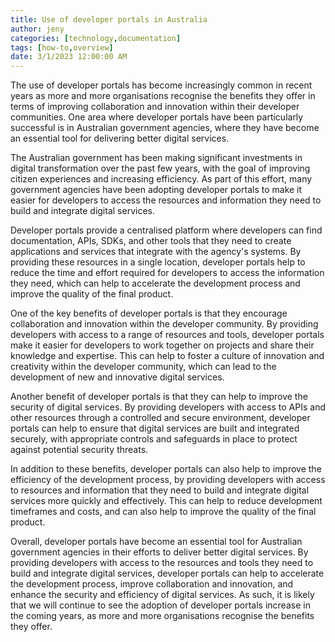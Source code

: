 ```yaml
---
title: Use of developer portals in Australia
author: jeny
categories: [technology,documentation]
tags: [how-to,overview]
date: 3/1/2023 12:00:00 AM
---
```



<p>The use of developer portals has become increasingly common in recent years as more and more organisations recognise the benefits they offer in terms of improving collaboration and innovation within their developer communities. One area where developer portals have been particularly successful is in Australian government agencies, where they have become an essential tool for delivering better digital services.</p><p>The Australian government has been making significant investments in digital transformation over the past few years, with the goal of improving citizen experiences and increasing efficiency. As part of this effort, many government agencies have been adopting developer portals to make it easier for developers to access the resources and information they need to build and integrate digital services.</p><p>Developer portals provide a centralised platform where developers can find documentation, APIs, SDKs, and other tools that they need to create applications and services that integrate with the agency's systems. By providing these resources in a single location, developer portals help to reduce the time and effort required for developers to access the information they need, which can help to accelerate the development process and improve the quality of the final product.</p><p>One of the key benefits of developer portals is that they encourage collaboration and innovation within the developer community. By providing developers with access to a range of resources and tools, developer portals make it easier for developers to work together on projects and share their knowledge and expertise. This can help to foster a culture of innovation and creativity within the developer community, which can lead to the development of new and innovative digital services.</p><p>Another benefit of developer portals is that they can help to improve the security of digital services. By providing developers with access to APIs and other resources through a controlled and secure environment, developer portals can help to ensure that digital services are built and integrated securely, with appropriate controls and safeguards in place to protect against potential security threats.</p><p>In addition to these benefits, developer portals can also help to improve the efficiency of the development process, by providing developers with access to resources and information that they need to build and integrate digital services more quickly and effectively. This can help to reduce development timeframes and costs, and can also help to improve the quality of the final product.</p><p>Overall, developer portals have become an essential tool for Australian government agencies in their efforts to deliver better digital services. By providing developers with access to the resources and tools they need to build and integrate digital services, developer portals can help to accelerate the development process, improve collaboration and innovation, and enhance the security and efficiency of digital services. As such, it is likely that we will continue to see the adoption of developer portals increase in the coming years, as more and more organisations recognise the benefits they offer.</p>